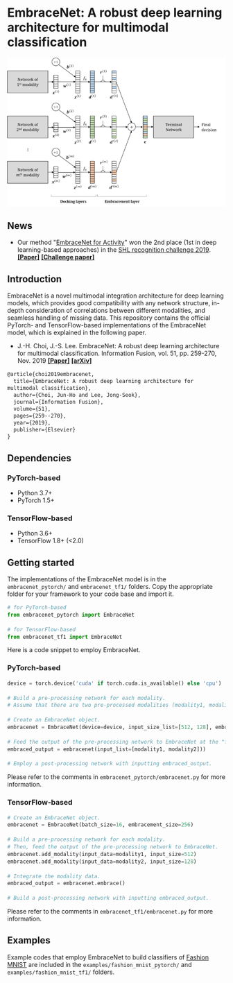 # EmbraceNet: A robust deep learning architecture for multimodal classification

![EmbraceNet](figures/embracenet_structure.png)


## News

- Our method "[EmbraceNet for Activity](https://dl.acm.org/citation.cfm?id=3344871)" won the 2nd place (1st in deep learning-based approaches) in the [SHL recognition challenge 2019](http://www.shl-dataset.org/activity-recognition-challenge-2019/). **[[Paper]](https://dl.acm.org/citation.cfm?id=3344871)** **[[Challenge paper]](https://dl.acm.org/citation.cfm?id=3344872)**


## Introduction

EmbraceNet is a novel multimodal integration architecture for deep learning models, which provides good compatibility with any network structure, in-depth consideration of correlations between different modalities, and seamless handling of missing data.
This repository contains the official PyTorch- and TensorFlow-based implementations of the EmbraceNet model, which is explained in the following paper.
- J.-H. Choi, J.-S. Lee. EmbraceNet: A robust deep learning architecture for multimodal classification. Information Fusion, vol. 51, pp. 259-270, Nov. 2019 **[[Paper]](https://doi.org/10.1016/j.inffus.2019.02.010)** **[[arXiv]](https://arxiv.org/abs/1904.09078)**
```
@article{choi2019embracenet,
  title={EmbraceNet: A robust deep learning architecture for multimodal classification},
  author={Choi, Jun-Ho and Lee, Jong-Seok},
  journal={Information Fusion},
  volume={51},
  pages={259--270},
  year={2019},
  publisher={Elsevier}
}
```


## Dependencies

### PyTorch-based
- Python 3.7+
- PyTorch 1.5+

### TensorFlow-based
- Python 3.6+
- TensorFlow 1.8+ (<2.0)


## Getting started

The implementations of the EmbraceNet model is in the ```embracenet_pytorch/``` and ```embracenet_tf1/``` folders.
Copy the appropriate folder for your framework to your code base and import it.
```python
# for PyTorch-based
from embracenet_pytorch import EmbraceNet

# for TensorFlow-based
from embracenet_tf1 import EmbraceNet
```
Here is a code snippet to employ EmbraceNet.

### PyTorch-based
```python
device = torch.device('cuda' if torch.cuda.is_available() else 'cpu')

# Build a pre-processing network for each modality.
# Assume that there are two pre-processed modalities (modality1, modality2) having sizes of 512 and 128.

# Create an EmbraceNet object.
embracenet = EmbraceNet(device=device, input_size_list=[512, 128], embracement_size=256)

# Feed the output of the pre-processing network to EmbraceNet at the "forward" function of your module.
embraced_output = embracenet(input_list=[modality1, modality2]))

# Employ a post-processing network with inputting embraced_output.
```

Please refer to the comments in ```embracenet_pytorch/embracenet.py``` for more information.

### TensorFlow-based
```python
# Create an EmbraceNet object.
embracenet = EmbraceNet(batch_size=16, embracement_size=256)

# Build a pre-processing network for each modality.
# Then, feed the output of the pre-processing network to EmbraceNet.
embracenet.add_modality(input_data=modality1, input_size=512)
embracenet.add_modality(input_data=modality2, input_size=128)

# Integrate the modality data.
embraced_output = embracenet.embrace()

# Build a post-processing network with inputting embraced_output.
```

Please refer to the comments in ```embracenet_tf1/embracenet.py``` for more information.


## Examples

Example codes that employ EmbraceNet to build classifiers of [Fashion MNIST](https://github.com/zalandoresearch/fashion-mnist) are included in the ```examples/fashion_mnist_pytorch/``` and ```examples/fashion_mnist_tf1/``` folders.
